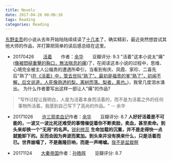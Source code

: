 ```yaml
---
title: Novels
date: 2017-04-26 08:06:10
tags: Reading
categories: Reading
---
```


[东野圭吾](https://en.wikipedia.org/wiki/Keigo_Higashino)的小说从去年开始陆陆续续读了[十几本](http://xiaoweiliu.cn/2016/08/08/Keigo-Higashino/)了，确实精彩，最近突然想尝试其他大师的作品，并打算把简单的读后感总结在这里。

* 20170426&emsp;&emsp;[活着][活着]&emsp;&emsp;作者：[余华][余华]&emsp;&emsp;豆瓣评分: 9.3
"活着"这本小说太"痛"([像被悶槌重擊的胸口，無法喘息的痛][活着])了，在阅读这本小说的过程中，思维、心境完全被主人公福贵的遭遇所牵引，当看到有庆、凤霞、家珍、二喜先后"熟了"([在《活着》中，管去世叫“熟了”。最初是福贵的爹“熟了”，初闻不解，后文说道，人死像熟透的梨，离树而落。梨者，离也。][活着])，我曾几度泪水涌出。
为什么作者要写出这样一部让人"痛"的作品?
>"写作过程让我明白，人是为活着本身而活着的，而不是为活着之外的任何事物所活着。我感到自己写下了高尚的作品。" -- 余华

* 20171026&emsp;&emsp;[许三观卖血记][许三观卖血记]作者：[余华][余华]&emsp;&emsp;豆瓣评分: 8.7
**人好好活着是不可能的，一波又一波比死还难受的事情催促着你不断卖脸，卖血，甚至卖命。到头来却换一个“无用”的名声。**[锐利修蕊](https://www.douban.com/people/ruilixiurui/)
**生命加载的沉重，并不是走得快一点就能卸下的。反而会因为奔波而累加。到头来并没有换来什么，只是活着而已。世界崩塌了，不是轰隆巨响，而是一声唏嘘。**[我不是盆栽啊](https://www.douban.com/people/baixg/)

* 20171124&emsp;&emsp;[大秦帝国][大秦帝国]作者：[孙皓晖][孙皓晖]&emsp;&emsp;豆瓣评分: 8.7


<!-- Links -->
<!-- Books -->
[活着]: https://book.douban.com/subject/4913064/
[许三观卖血记]: https://book.douban.com/subject/1029791/
[大秦帝国]: https://book.douban.com/subject/3079029/

<!-- Authors -->
[余华]: https://book.douban.com/author/4503668/
[孙皓晖]: https://book.douban.com/author/191172/